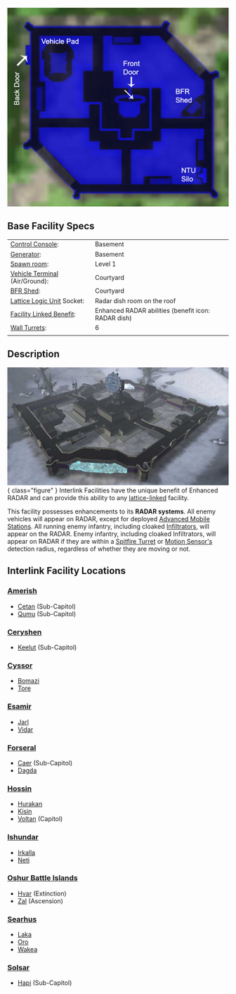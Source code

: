 ![](../images/Interlink_Layout.jpg "Interlink_Layout.jpg")

## Base Facility Specs

|                                                                    |                                                     |
| ------------------------------------------------------------------ | --------------------------------------------------- |
| [Control Console](Control_Console.md):                | Basement                                            |
| [Generator](../items/Generator.md):                                | Basement                                            |
| [Spawn room](Spawn_Room.md):                          | Level 1                                             |
| [Vehicle Terminal](Vehicle_Terminal.md) (Air/Ground): | Courtyard                                           |
| [BFR Shed](../items/BFR_Shed.md):                                  | Courtyard                                           |
| [Lattice Logic Unit](../terminology/Lattice_Logic_Unit.md) Socket:             | Radar dish room on the roof                         |
| [Facility Linked Benefit](../terminology/Facility_Linked_Benefit.md):             | Enhanced RADAR abilities (benefit icon: RADAR dish) |
| [Wall Turrets](../items/Phalanx.md):                               | 6                                                   |
|                                                                    |                                                     |

## Description

![](../images/Interlink.jpg){ class="figure" } Interlink Facilities have the
unique benefit of Enhanced RADAR and can provide this ability to any
[lattice-linked](../terminology/Facility_Linked_Benefit.md) facility.

This facility possesses enhancements to its **RADAR systems**. All enemy
vehicles will appear on RADAR, except for deployed
[Advanced Mobile Stations](../vehicles/Advanced_Mobile_Station.md). All running
enemy infantry, including cloaked [Infiltrators](../items/Infiltration_Suit.md),
will appear on the RADAR. Enemy infantry, including cloaked Infiltrators, will
appear on RADAR if they are within a
[Spitfire Turret](../weapons/Adaptive_Construction_Engine.md) or
[Motion Sensor's](../weapons/Adaptive_Construction_Engine.md) detection radius,
regardless of whether they are moving or not.

## Interlink Facility Locations

### [Amerish](Amerish.md)

- [Cetan](../facilities/Cetan.md) (Sub-Capitol)
- [Qumu](../facilities/Qumu.md) (Sub-Capitol)

### [Ceryshen](Ceryshen.md)

- [Keelut](../facilities/Keelut.md) (Sub-Capitol)

### [Cyssor](Cyssor.md)

- [Bomazi](../facilities/Bomazi.md)
- [Tore](../facilities/Tore.md)

### [Esamir](Esamir.md)

- [Jarl](../facilities/Jarl.md)
- [Vidar](../facilities/Vidar.md)

### [Forseral](Forseral.md)

- [Caer](../facilities/Caer.md) (Sub-Capitol)
- [Dagda](../facilities/Dagda.md)

### [Hossin](Hossin.md)

- [Hurakan](../facilities/Hurakan.md)
- [Kisin](../facilities/Kisin.md)
- [Voltan](../facilities/Voltan.md) (Capitol)

### [Ishundar](Ishundar.md)

- [Irkalla](../facilities/Irkalla.md)
- [Neti](../facilities/Neti.md)

### [Oshur Battle Islands](Oshur.md)

- [Hvar](../facilities/Hvar.md) (Extinction)
- [Zal](../facilities/Zal.md) (Ascension)

### [Searhus](Searhus.md)

- [Laka](../facilities/Laka.md)
- [Oro](../facilities/Oro.md)
- [Wakea](../facilities/Wakea.md)

### [Solsar](Solsar.md)

- [Hapi](../facilities/Hapi.md) (Sub-Capitol)


